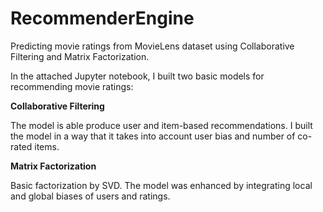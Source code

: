 # RecommenderEngine
Predicting movie ratings from MovieLens dataset using Collaborative Filtering and Matrix Factorization.

In the attached Jupyter notebook, I built two basic models for recommending movie ratings:

**Collaborative Filtering**

The model is able produce user and item-based recommendations. I built the model in a way that it takes into account user bias and number of co-rated items.

**Matrix Factorization**

Basic factorization by SVD. The model was enhanced by integrating local and global biases of users and ratings. 
